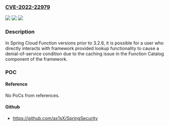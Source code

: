 ### [CVE-2022-22979](https://cve.mitre.org/cgi-bin/cvename.cgi?name=CVE-2022-22979)
![](https://img.shields.io/static/v1?label=Product&message=Spring%20Cloud%20Function&color=blue)
![](https://img.shields.io/static/v1?label=Version&message=n%2Fa&color=blue)
![](https://img.shields.io/static/v1?label=Vulnerability&message=Denial-of-service%20vulnerability&color=brighgreen)

### Description

In Spring Cloud Function versions prior to 3.2.6, it is possible for a user who directly interacts with framework provided lookup functionality to cause a denial-of-service condition due to the caching issue in the Function Catalog component of the framework.

### POC

#### Reference
No PoCs from references.

#### Github
- https://github.com/ax1sX/SpringSecurity

